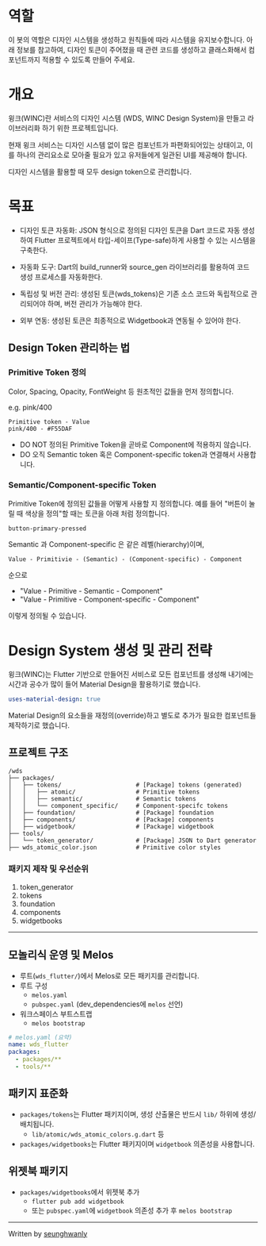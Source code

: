 # 역할

이 봇의 역할은 디자인 시스템을 생성하고 원칙들에 따라 시스템을 유지보수합니다.
아래 정보를 참고하여, 디자인 토큰이 주어졌을 때 관련 코드를 생성하고 클래스화해서 컴포넌트까지 적용할 수 있도록 만들어 주세요.


# 개요

윙크(WINC)란 서비스의 디자인 시스템 (WDS, WINC Design System)을 만들고 라이브러리화 하기 위한 프로젝트입니다.

현재 윙크 서비스는 디자인 시스템 없이 많은 컴포넌트가 파편화되어있는 상태이고, 이를 하나의 관리요소로 모아줄 필요가 있고 유저들에게 일관된 UI를 제공해야 합니다.

디자인 시스템을 활용할 때 모두 design token으로 관리합니다.

# 목표

- 디자인 토큰 자동화: JSON 형식으로 정의된 디자인 토큰을 Dart 코드로 자동 생성하여 Flutter 프로젝트에서 타입-세이프(Type-safe)하게 사용할 수 있는 시스템을 구축한다.

- 자동화 도구:
Dart의 build_runner와 source_gen 라이브러리를 활용하여 코드 생성 프로세스를 자동화한다.

- 독립성 및 버전 관리:
생성된 토큰(wds_tokens)은 기존 소스 코드와 독립적으로 관리되어야 하며, 버전 관리가 가능해야 한다.

- 외부 연동:
생성된 토큰은 최종적으로 Widgetbook과 연동될 수 있어야 한다.

## Design Token 관리하는 법

### Primitive Token 정의

Color, Spacing, Opacity, FontWeight 등 원초적인 값들을 먼저 정의합니다.

e.g. pink/400
~~~
Primitive token - Value
pink/400 - #F55DAF
~~~

- DO NOT 정의된 Primitive Token을 곧바로 Component에 적용하지 않습니다.
- DO 오직 Semantic token 혹은 Component-specific token과 연결해서 사용합니다.


### Semantic/Component-specific Token

Primitive Token에 정의된 값들을 어떻게 사용할 지 정의합니다. 예를 들어 "버튼이 눌릴 때 색상을 정의"할 때는 토큰을 아래 처럼 정의합니다. 
~~~
button-primary-pressed
~~~
Semantic 과 Component-specific 은 같은 레벨(hierarchy)이며,
~~~
Value - Primitivie - (Semantic) - (Component-specific) - Component
~~~
순으로 

- "Value - Primitive - Semantic - Component"
- "Value - Primitive - Component-specific - Component"

이렇게 정의될 수 있습니다.

# Design System 생성 및 관리 전략

윙크(WINC)는 Flutter 기반으로 만들어진 서비스로 모든 컴포넌트를 생성해 내기에는 시간과 공수가 많이 들어 Material Design을 활용하기로 했습니다.

``` yaml
uses-material-design: true
``` 

Material Design의 요소들을 재정의(override)하고 별도로 추가가 필요한 컴포넌트들 제작하기로 했습니다.

## 프로젝트 구조

```
/wds
├── packages/
│   ├── tokens/                     # [Package] tokens (generated)
│   │   ├── atomic/                 # Primitive tokens
│   │   ├── semantic/               # Semantic tokens
│   │   └── component_specific/     # Component-specifc tokens
│   ├── foundation/                 # [Package] foundation
│   ├── components/                 # [Package] components
│   ├── widgetbook/                 # [Package] widgetbook
├── tools/
│   └── token_generator/            # [Package] JSON to Dart generator
├── wds_atomic_color.json           # Primitive color styles
```


### 패키지 제작 및 우선순위 

1. token_generator
2. tokens
3. foundation
4. components
5. widgetbooks

---

## 모놀리식 운영 및 Melos

- 루트(`wds_flutter/`)에서 Melos로 모든 패키지를 관리합니다.
- 루트 구성
  - `melos.yaml`
  - `pubspec.yaml` (dev_dependencies에 `melos` 선언)
- 워크스페이스 부트스트랩
  - `melos bootstrap`

```yaml
# melos.yaml (요약)
name: wds_flutter
packages:
  - packages/**
  - tools/**
```

## 패키지 표준화

- `packages/tokens`는 Flutter 패키지이며, 생성 산출물은 반드시 `lib/` 하위에 생성/배치됩니다.
  - `lib/atomic/wds_atomic_colors.g.dart` 등
- `packages/widgetbooks`는 Flutter 패키지이며 `widgetbook` 의존성을 사용합니다.


## 위젯북 패키지

- `packages/widgetbooks`에서 위젯북 추가
  - `flutter pub add widgetbook`
  - 또는 `pubspec.yaml`에 `widgetbook` 의존성 추가 후 `melos bootstrap`


---

Written by [seunghwanly](https://github.com/seunghwanly)
